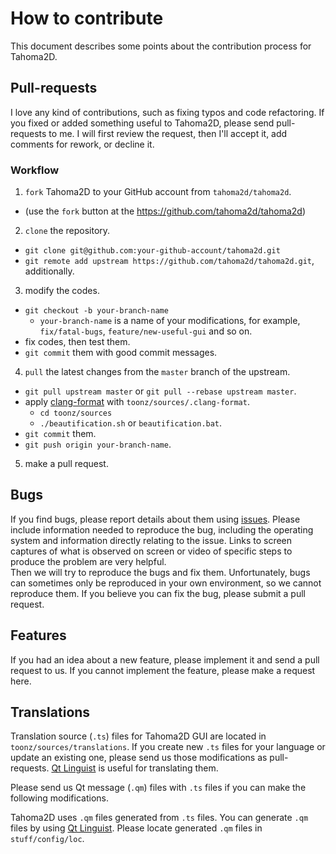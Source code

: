 # How to contribute

This document describes some points about the contribution process for Tahoma2D.

## Pull-requests

I love any kind of contributions, such as fixing typos and code refactoring.
If you fixed or added something useful to Tahoma2D, please send pull-requests to me.
I will first review the request, then I'll accept it, add comments for rework, or decline it.

### Workflow

1. `fork` Tahoma2D to your GitHub account from `tahoma2d/tahoma2d`.
  - (use the `fork` button at the https://github.com/tahoma2d/tahoma2d)
2. `clone` the repository.
  - `git clone git@github.com:your-github-account/tahoma2d.git`
  - `git remote add upstream https://github.com/tahoma2d/tahoma2d.git`, additionally.
3. modify the codes.
  - `git checkout -b your-branch-name`
    - `your-branch-name` is a name of your modifications, for example,
      `fix/fatal-bugs`, `feature/new-useful-gui` and so on.
  - fix codes, then test them.
  - `git commit` them with good commit messages.
4. `pull` the latest changes from the `master` branch of the upstream.
  - `git pull upstream master` or `git pull --rebase upstream master`.
  - apply [clang-format](http://clang.llvm.org/docs/ClangFormat.html) with `toonz/sources/.clang-format`.
    - `cd toonz/sources`
    - `./beautification.sh` or `beautification.bat`.
  - `git commit` them.
  - `git push origin your-branch-name`.
5. make a pull request.

## Bugs

If you find bugs, please report details about them using [issues](https://github.com/tahoma2d/tahoma2d/issues).
Please include information needed to reproduce the bug, including the operating system 
and information directly relating to the issue. Links to screen captures of what is 
observed on screen or video of specific steps to produce the problem are very helpful.  
Then we will try to reproduce the bugs and fix them.
Unfortunately, bugs can sometimes only be reproduced in your own environment, 
so we cannot reproduce them.
If you believe you can fix the bug, please submit a pull request.

## Features

If you had an idea about a new feature, please implement it and send a pull request to us.
If you cannot implement the feature, please make a request here.


## Translations

Translation source (`.ts`) files for Tahoma2D GUI are located in `toonz/sources/translations`.
If you create new `.ts` files for your language or update an existing one,
please send us those modifications as pull-requests.
[Qt Linguist](http://doc.qt.io/qt-5.6/linguist-translators.html) is useful for translating them.

Please send us Qt message (`.qm`) files with `.ts` files if you can make the following modifications.

Tahoma2D uses `.qm` files generated from `.ts` files.
You can generate `.qm` files by using [Qt Linguist](http://doc.qt.io/qt-5.6/linguist-translators.html).
Please locate generated `.qm` files in `stuff/config/loc`.
